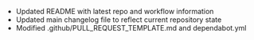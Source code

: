- Updated README with latest repo and workflow information
- Updated main changelog file to reflect current repository state
- Modified .github/PULL_REQUEST_TEMPLATE.md and dependabot.yml
